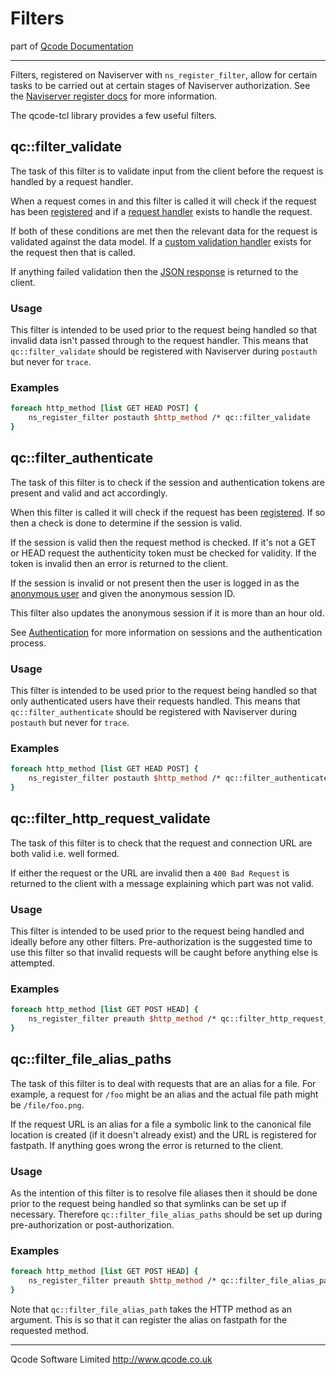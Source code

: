 Filters
=======
part of [Qcode Documentation](index.md)

* * *

Filters, registered on Naviserver with `ns_register_filter`, allow for certain tasks to be carried out at certain stages of Naviserver authorization. See the [Naviserver register docs] for more information.

The qcode-tcl library provides a few useful filters.


qc::filter_validate
---------------

The task of this filter is to validate input from the client before the request is handled by a request handler.

When a request comes in and this filter is called it will check if the request has been [registered] and if a [request handler] exists to handle the request.

If both of these conditions are met then the relevant data for the request is validated against the data model. If a [custom validation handler] exists for the request then that is called.

If anything failed validation then the [JSON response] is returned to the client.

### Usage

This filter is intended to be used prior to the request being handled so that invalid data isn't passed through to the request handler. This means that `qc::filter_validate` should be registered with Naviserver during `postauth` but never for `trace`.

### Examples

```tcl
foreach http_method [list GET HEAD POST] {
    ns_register_filter postauth $http_method /* qc::filter_validate
}
```


qc::filter_authenticate
-------------------

The task of this filter is to check if the session and authentication tokens are present and valid and act accordingly.

When this filter is called it will check if the request has been [registered]. If so then a check is done to determine if the session is valid.

If the session is valid then the request method is checked. If it's not a GET or HEAD request the authenticity token must be checked for validity. If the token is invalid then an error is returned to the client.

If the session is invalid or not present then the user is logged in as the [anonymous user] and given the anonymous session ID.

This filter also updates the anonymous session if it is more than an hour old.

See [Authentication] for more information on sessions and the authentication process.

### Usage

This filter is intended to be used prior to the request being handled so that only authenticated users have their requests handled. This means that `qc::filter_authenticate` should be registered with Naviserver during `postauth` but never for `trace`.

### Examples

```tcl
foreach http_method [list GET HEAD POST] {
    ns_register_filter postauth $http_method /* qc::filter_authenticate
}
```


qc::filter_http_request_validate
-----------------------------

The task of this filter is to check that the request and connection URL are both valid i.e. well formed.

If either the request or the URL are invalid then a `400 Bad Request` is returned to the client with a message explaining which part was not valid.

### Usage

This filter is intended to be used prior to the request being handled and ideally before any other filters. Pre-authorization is the suggested time to use this filter so that invalid requests will be caught before anything else is attempted.

### Examples

```tcl
foreach http_method [list GET POST HEAD] {
    ns_register_filter preauth $http_method /* qc::filter_http_request_validate
}
```


qc::filter_file_alias_paths
---------------------------

The task of this filter is to deal with requests that are an alias for a file. For example, a request for `/foo` might be an alias and the actual file path might be `/file/foo.png`.

If the request URL is an alias for a file a symbolic link to the canonical file location is created (if it doesn't already exist) and the URL is registered for fastpath. If anything goes wrong the error is returned to the client.

### Usage

As the intention of this filter is to resolve file aliases then it should be done prior to the request being handled so that symlinks can be set up if necessary. Therefore `qc::filter_file_alias_paths` should be set up during pre-authorization or post-authorization.

### Examples

```tcl
foreach http_method [list GET POST HEAD] {
    ns_register_filter preauth $http_method /* qc::filter_file_alias_paths $http_method
}
```

Note that `qc::filter_file_alias_path` takes the HTTP method as an argument. This is so that it can register the alias on fastpath for the requested method.

* * *

Qcode Software Limited <http://www.qcode.co.uk>

[Naviserver register docs]: http://naviserver.sourceforge.net/n/naviserver/files/ns_register.html#3
[JSON response]: global-json-response.md
[registered]: registration.md
[request handler]: registration.md
[custom validation handler]: registration.md
[anonymous user]: auth.md
[Authentication]: auth.md
